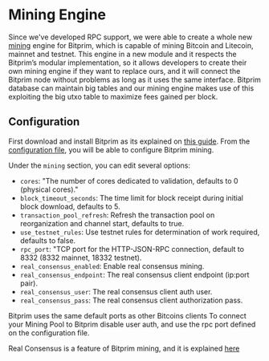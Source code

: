 # Mining Engine

Since we've developed RPC support, we were able to create a whole new [mining](https://github.com/bitprim/bitprim-mining) engine for Bitprim, which is capable of mining Bitcoin and Litecoin, mainnet and testnet. 
This engine in a new module and it respects the Bitprim’s modular implementation, so it allows developers to create their own mining engine if they want to replace ours, and it will connect the Bitprim node without problems as long as it uses the same interface.
Bitprim database can maintain big tables and our mining engine makes use of this exploiting the big utxo table to maximize fees gained per block.

## Configuration

First download and install Bitprim as its explained on [this guide](https://github.com/bitprim/bitprim-build).
From the [configuration file](https://github.com/bitprim/bitprim-build#configuration-files), you will be able to configure Bitprim mining.

Under the `mining` section, you can edit several options:
* `cores`: "The number of cores dedicated to validation, defaults to 0 (physical cores)."
* `block_timeout_seconds`: The time limit for block receipt during initial block download, defaults to 5.
* `transaction_pool_refresh`: Refresh the transaction pool on reorganization and channel start, defaults to true.
* `use_testnet_rules`: Use testnet rules for determination of work required, defaults to false.
* `rpc_port`: "TCP port for the HTTP-JSON-RPC connection, default to 8332 (8332 mainnet, 18332 testnet).
* `real_consensus_enabled`: Enable real consensus mining.
* `real_consensus_endpoint`: The real consensus client endpoint (ip:port pair).
* `real_consensus_user`: The real consensus client auth user.
* `real_consensus_pass`: The real consensus client authorization pass.

Bitprim uses the same default ports as other Bitcoins clients
To connect your Mining Pool to Bitprim disable user auth, and use the rpc port defined on the configuration file.

Real Consensus is a feature of Bitprim mining, and it is explained [here](real-consensus.md)


